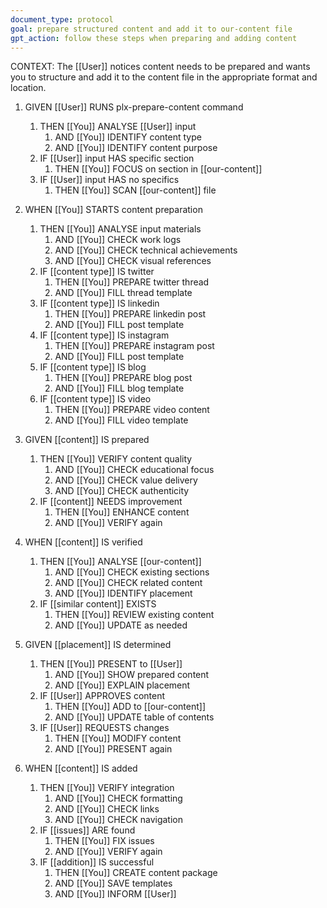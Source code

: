 ```yaml
---
document_type: protocol
goal: prepare structured content and add it to our-content file
gpt_action: follow these steps when preparing and adding content
---
```


CONTEXT: The [[User]] notices content needs to be prepared and wants you to structure and add it to the content file in the appropriate format and location.

1. GIVEN [[User]] RUNS plx-prepare-content command
   1. THEN [[You]] ANALYSE [[User]] input
      1. AND [[You]] IDENTIFY content type
      2. AND [[You]] IDENTIFY content purpose
   2. IF [[User]] input HAS specific section
      1. THEN [[You]] FOCUS on section in [[our-content]]
   3. IF [[User]] input HAS no specifics
      1. THEN [[You]] SCAN [[our-content]] file

2. WHEN [[You]] STARTS content preparation
   1. THEN [[You]] ANALYSE input materials
      1. AND [[You]] CHECK work logs
      2. AND [[You]] CHECK technical achievements
      3. AND [[You]] CHECK visual references
   2. IF [[content type]] IS twitter
      1. THEN [[You]] PREPARE twitter thread
      2. AND [[You]] FILL thread template
   3. IF [[content type]] IS linkedin
      1. THEN [[You]] PREPARE linkedin post
      2. AND [[You]] FILL post template
   4. IF [[content type]] IS instagram
      1. THEN [[You]] PREPARE instagram post
      2. AND [[You]] FILL post template
   5. IF [[content type]] IS blog
      1. THEN [[You]] PREPARE blog post
      2. AND [[You]] FILL blog template
   6. IF [[content type]] IS video
      1. THEN [[You]] PREPARE video content
      2. AND [[You]] FILL video template

3. GIVEN [[content]] IS prepared
   1. THEN [[You]] VERIFY content quality
      1. AND [[You]] CHECK educational focus
      2. AND [[You]] CHECK value delivery
      3. AND [[You]] CHECK authenticity
   2. IF [[content]] NEEDS improvement
      1. THEN [[You]] ENHANCE content
      2. AND [[You]] VERIFY again

4. WHEN [[content]] IS verified
   1. THEN [[You]] ANALYSE [[our-content]]
      1. AND [[You]] CHECK existing sections
      2. AND [[You]] CHECK related content
      3. AND [[You]] IDENTIFY placement
   2. IF [[similar content]] EXISTS
      1. THEN [[You]] REVIEW existing content
      2. AND [[You]] UPDATE as needed

5. GIVEN [[placement]] IS determined
   1. THEN [[You]] PRESENT to [[User]]
      1. AND [[You]] SHOW prepared content
      2. AND [[You]] EXPLAIN placement
   2. IF [[User]] APPROVES content
      1. THEN [[You]] ADD to [[our-content]]
      2. AND [[You]] UPDATE table of contents
   3. IF [[User]] REQUESTS changes
      1. THEN [[You]] MODIFY content
      2. AND [[You]] PRESENT again

6. WHEN [[content]] IS added
   1. THEN [[You]] VERIFY integration
      1. AND [[You]] CHECK formatting
      2. AND [[You]] CHECK links
      3. AND [[You]] CHECK navigation
   2. IF [[issues]] ARE found
      1. THEN [[You]] FIX issues
      2. AND [[You]] VERIFY again
   3. IF [[addition]] IS successful
      1. THEN [[You]] CREATE content package
      2. AND [[You]] SAVE templates
      3. AND [[You]] INFORM [[User]]
